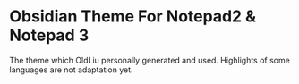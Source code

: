 # Obsidian Theme For Notepad2 & Notepad 3
The theme which OldLiu personally generated and used.
Highlights of some languages are not adaptation yet.
